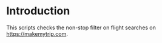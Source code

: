 # Introduction

This scripts checks the non-stop filter on flight searches on <https://makemytrip.com>.
